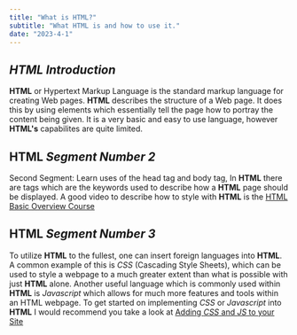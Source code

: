 ```yaml
---
title: "What is HTML?"
subtitle: "What HTML is and how to use it."
date: "2023-4-1"
---
```



## ***HTML Introduction***
**HTML** or Hypertext Markup Language is the standard markup language for creating Web pages. **HTML** describes the structure of a Web page. It does this by using elements which essentially tell the page how to portray the content being given. It is a very basic and easy to use language, however **HTML's** capabilites are quite limited.

## **HTML** ***Segment Number 2***
Second Segment: Learn uses of the head tag and body tag,
In **HTML** there are tags which are the keywords used to describe how a **HTML** page should be displayed. A good video to describe how to style with **HTML** is the [HTML Basic Overview Course](https://www.youtube.com/watch?v=qz0aGYrrlhU)


## **HTML** ***Segment Number 3***

To utilize **HTML** to the fullest, one can insert foreign languages into **HTML**. A common example of this is *CSS* (Cascading Style Sheets), which can be used to style a webpage to a much greater extent than what is possible with just **HTML** alone. Another useful language which is commonly used within **HTML** is *Javascript* which allows for much more features and tools within an HTML webpage. To get started on implementing *CSS* or *Javascript* into **HTML** I would recommend you take a look at [Adding *CSS* and *JS* to your Site](https://www.youtube.com/watch?v=cGh_zvESdxA&t=434s)
